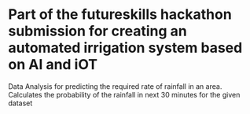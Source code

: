 # Part of the futureskills hackathon submission for creating an automated irrigation system based on AI and iOT
Data Analysis for predicting the required rate of rainfall in an area.
Calculates the probability of the rainfall in next 30 minutes for the given dataset
